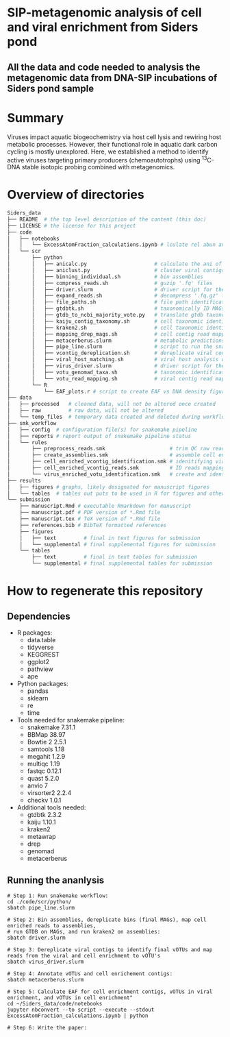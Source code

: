 # SIP-metagenomic analysis of cell and viral enrichment from Siders pond

## All the data and code needed to analysis the metagenomic data from DNA-SIP incubations of Siders pond sample

# Summary
 Viruses impact aquatic biogeochemistry via host cell lysis and rewiring host metabolic processes. However, their functional role in aquatic dark carbon cycling is mostly unexplored. Here, we established a method to identify active viruses targeting primary producers (chemoautotrophs) using <sup>13</sup>C-DNA stable isotopic probing combined with metagenomics. 

 # Overview of directories
```bash
Siders_data
├── README  # the top level description of the content (this doc)
├── LICENSE # the license for this project
├── code
│   ├── notebooks
│   │   └── ExcessAtomFraction_calculations.ipynb # lculate rel abun and excess atom fraction
│   └── scr
│       ├── python
│       │   ├── anicalc.py                      # calculate the ani of the viral contigs
│       │   ├── aniclust.py                     # cluster viral contigs based on ani
│       │   ├── binning_individual.sh           # bin assemblies
│       │   ├── compress_reads.sh               # guzip '.fq' files
│       │   ├── driver.slurm                    # driver script for the cell contig analysis
│       │   ├── expand_reads.sh                 # decompress '.fq.gz' files
│       │   ├── file_paths.sh                   # file path identification
│       │   ├── gtdbtk.sh                       # taxonomically ID MAGs
│       │   ├── gtdb_to_ncbi_majority_vote.py   # translate gtdb taxonomy to ncbi taxonomy
│       │   ├── kaiju_contig_taxonomy.sh        # cell taxonomic identification with kaiju
│       │   ├── kraken2.sh                      # cell taxonomic identification with kraken2
│       │   ├── mapping_drep_mags.sh            # cell contig read mapping
│       │   ├── metacerberus.slurm              # metabolic predictions for all contigs
│       │   ├── pipe_line.slurm                 # script to run the snakemake pipeline
│       │   ├── vcontig_dereplication.sh        # dereplicate viral contigs
│       │   ├── viral_host_matching.sh          # viral host analysis with IPHoP
│       │   ├── virus_driver.slurm              # driver script for the viral contig analysis
│       │   ├── votu_genomad_taxa.sh            # taxonomic identification with genomad
│       │   └── votu_read_mapping.sh            # viral contig read mapping
│       └── R
│           └── EAF_plots.r # script to create EAF vs DNA density figures
├── data
│   ├── processed   # cleaned data, will not be altered once created
│   ├── raw         # raw data, will not be altered
│   └── temp_files  # temporary data created and deleted during workflow
├── smk_workflow
│   ├── config  # configuration file(s) for snakemake pipeline
│   ├── reports # report output of snakemake pipeline status
│   └── rules   
│       ├── preprocess_reads.smk                     # trim QC raw reads
│       ├── create_assemblies.smk                    # assemble cell enrichment (ce)
│       ├── cell_enriched_vcontig_identification.smk # idenitifying viral contigs in ce
│       ├── cell_enriched_vcontig_reads.smk          # ID reads mapping to viral contigs in ce 
│       └── virus_enriched_votu_identification.smk   # create and identify viral contigs
├── results 
│   ├── figures # graphs, likely designated for manuscript figures
│   └── tables  # tables out puts to be used in R for figures and other analyses
└── submission
    ├── manuscript.Rmd # executable Rmarkdown for manuscript
    ├── manuscript.pdf # PDF version of *.Rmd file
    ├── manuscript.tex # TeX version of *.Rmd file
    ├── references.bib # BibTeX formatted references
    ├── figures         
    │   ├── text         # final in text figures for submission
    │   └── supplemental # final supplemental figures for submission
    └── tables 
        ├── text         # final in text tables for submission
        └── supplemental # final supplemental tables for submission
```
# How to regenerate this repository

## Dependencies
* R packages:
    * data.table
    * tidyverse
    * KEGGREST
    * ggplot2
    * pathview
    * ape
* Python packages:
    * pandas
    * sklearn
    * re
    * time
* Tools needed for snakemake pipeline:
    * snakemake 7.31.1
    * BBMap 38.97
    * Bowtie 2 2.5.1
    * samtools 1.18
    * megahit 1.2.9
    * multiqc 1.19
    * fastqc 0.12.1
    * quast 5.2.0
    * anvio 7
    * virsorter2 2.2.4
    * checkv 1.0.1
* Additional tools needed:
    * gtdbtk 2.3.2
    * kaiju 1.10.1
    * kraken2
    * metawrap
    * drep
    * genomad
    * metacerberus

## Running the ananlysis
```
# Step 1: Run snakemake workflow:
cd ./code/scr/python/
sbatch pipe_line.slurm

# Step 2: Bin assemblies, dereplicate bins (final MAGs), map cell enriched reads to assemblies, 
# run GTDB on MAGs, and run kraken2 on assemblies:
sbatch driver.slurm

# Step 3: Dereplicate viral contigs to identify final vOTUs and map reads from the viral and cell enrichment to vOTU's
sbatch virus_driver.slurm

# Step 4: Annotate vOTUs and cell enrichement contigs:
sbatch metacerberus.slurm

# Step 5: Calculate EAF for cell enrichment contigs, vOTUs in viral enrichment, and vOTUs in cell enrichment"
cd ~/Siders_data/code/notebooks
jupyter nbconvert --to script --execute --stdout ExcessAtomFraction_calculations.ipynb | python

# Step 6: Write the paper:


```
